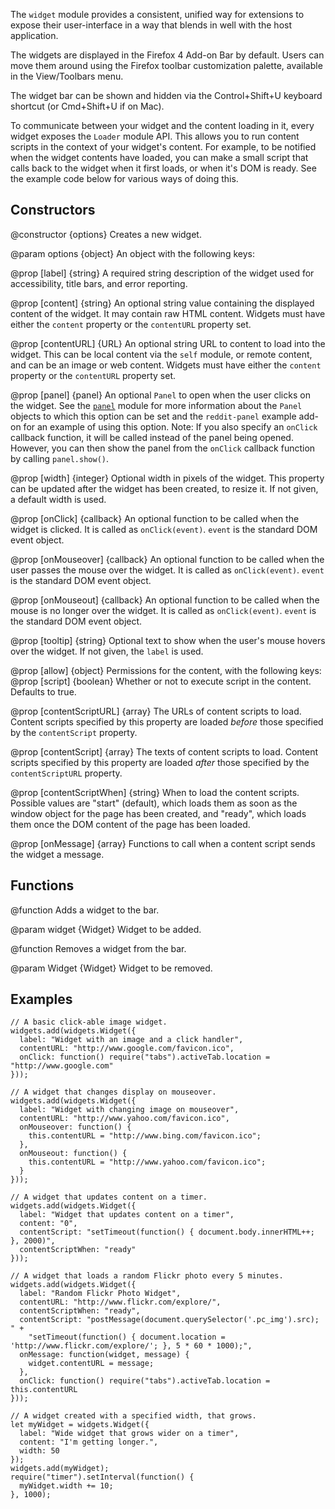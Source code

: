 <!-- contributed by Drew Willcoxon [adw@mozilla.com]  -->
<!-- edited by Noelle Murata [fiveinchpixie@gmail.com]  -->

The `widget` module provides a consistent, unified way for extensions to
expose their user-interface in a way that blends in well with the host
application.

The widgets are displayed in the Firefox 4 Add-on Bar by default.
Users can move them around using the Firefox toolbar customization
palette, available in the View/Toolbars menu.

The widget bar can be shown and hidden via the Control+Shift+U keyboard
shortcut (or Cmd+Shift+U if on Mac).

To communicate between your widget and the content loading in it, every widget
exposes the `Loader` module API. This allows you to run content scripts in
the context of your widget's content. For example, to be notified when the 
widget contents have loaded, you can make a small script that calls back to the
widget when it first loads, or when it's DOM is ready. See the example code
below for various ways of doing this.

## Constructors ##

<api name="Widget">
@constructor {options}
  Creates a new widget.

@param options {object}
  An object with the following keys:

  @prop [label] {string}
    A required string description of the widget used for accessibility,
    title bars, and error reporting.

  @prop [content] {string}
    An optional string value containing the displayed content of the widget.
    It may contain raw HTML content. Widgets must have either the `content` property or the
    `contentURL` property set.

  @prop [contentURL] {URL}
    An optional string URL to content to load into the widget. This can be
    local content via the `self` module, or remote content, and can be an image
    or web content. Widgets must have either the `content` property or the
    `contentURL` property set.

  @prop [panel] {panel}
    An optional `Panel` to open when the user clicks on the widget.  See the
    [`panel`](#module/jetpack-core/panel) module for more information about the
    `Panel` objects to which this option can be set and the `reddit-panel`
    example add-on for an example of using this option.  Note: If you also
    specify an `onClick` callback function, it will be called instead of the
    panel being opened.  However, you can then show the panel from the `onClick`
    callback function by calling `panel.show()`.

  @prop [width] {integer}
    Optional width in pixels of the widget. This property can be updated after
    the widget has been created, to resize it. If not given, a default width is
    used.

  @prop [onClick] {callback}
    An optional function to be called when the widget is clicked. It is called
    as `onClick(event)`. `event` is the standard DOM event object.

  @prop [onMouseover] {callback}
    An optional function to be called when the user passes the mouse over the
    widget. It is called as `onClick(event)`. `event` is the standard DOM event
    object.

  @prop [onMouseout] {callback}
    An optional function to be called when the mouse is no longer over the
    widget. It is called as `onClick(event)`. `event` is the standard DOM event
    object.

  @prop [tooltip] {string}
    Optional text to show when the user's mouse hovers over the widget.  If not
    given, the `label` is used.

  @prop [allow] {object}
    Permissions for the content, with the following keys:
    @prop [script] {boolean}
      Whether or not to execute script in the content.  Defaults to true.

  @prop [contentScriptURL] {array}
    The URLs of content scripts to load.  Content scripts specified by this property
    are loaded *before* those specified by the `contentScript` property.

  @prop [contentScript] {array}
    The texts of content scripts to load.  Content scripts specified by this
    property are loaded *after* those specified by the `contentScriptURL` property.

  @prop [contentScriptWhen] {string}
    When to load the content scripts.
    Possible values are "start" (default), which loads them as soon as
    the window object for the page has been created, and "ready", which loads
    them once the DOM content of the page has been loaded.

  @prop [onMessage] {array}
    Functions to call when a content script sends the widget a message.
</api>

## Functions ##

<api name="add">
@function
  Adds a widget to the bar.

@param widget {Widget}
  Widget to be added.
</api>


<api name="remove">
@function
  Removes a widget from the bar.

@param Widget {Widget}
  Widget to be removed.
</api>

## Examples ##

    // A basic click-able image widget.
    widgets.add(widgets.Widget({
      label: "Widget with an image and a click handler",
      contentURL: "http://www.google.com/favicon.ico",
      onClick: function() require("tabs").activeTab.location = "http://www.google.com"
    }));

    // A widget that changes display on mouseover.
    widgets.add(widgets.Widget({
      label: "Widget with changing image on mouseover",
      contentURL: "http://www.yahoo.com/favicon.ico",
      onMouseover: function() {
        this.contentURL = "http://www.bing.com/favicon.ico";
      },
      onMouseout: function() {
        this.contentURL = "http://www.yahoo.com/favicon.ico";
      }
    }));

    // A widget that updates content on a timer.
    widgets.add(widgets.Widget({
      label: "Widget that updates content on a timer",
      content: "0",
      contentScript: "setTimeout(function() { document.body.innerHTML++; }, 2000)",
      contentScriptWhen: "ready"
    }));

    // A widget that loads a random Flickr photo every 5 minutes.
    widgets.add(widgets.Widget({
      label: "Random Flickr Photo Widget",
      contentURL: "http://www.flickr.com/explore/",
      contentScriptWhen: "ready",
      contentScript: "postMessage(document.querySelector('.pc_img').src); " +
        "setTimeout(function() { document.location = 'http://www.flickr.com/explore/'; }, 5 * 60 * 1000);",
      onMessage: function(widget, message) {
        widget.contentURL = message;
      },
      onClick: function() require("tabs").activeTab.location = this.contentURL
    }));

    // A widget created with a specified width, that grows.
    let myWidget = widgets.Widget({
      label: "Wide widget that grows wider on a timer",
      content: "I'm getting longer.",
      width: 50
    });
    widgets.add(myWidget);
    require("timer").setInterval(function() {
      myWidget.width += 10;
    }, 1000);
